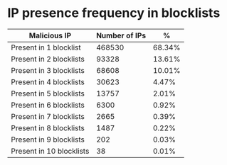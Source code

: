 # IP presence frequency in blocklists
| Malicious IP | Number of IPs | % |
|----|----|----|
| Present in 1 blocklist | 468530 | 68.34% |
| Present in 2 blocklists | 93328 | 13.61% |
| Present in 3 blocklists | 68608 | 10.01% |
| Present in 4 blocklists | 30623 | 4.47% |
| Present in 5 blocklists | 13757 | 2.01% |
| Present in 6 blocklists | 6300 | 0.92% |
| Present in 7 blocklists | 2665 | 0.39% |
| Present in 8 blocklists | 1487 | 0.22% |
| Present in 9 blocklists | 202 | 0.03% |
| Present in 10 blocklists | 38 | 0.01% |
